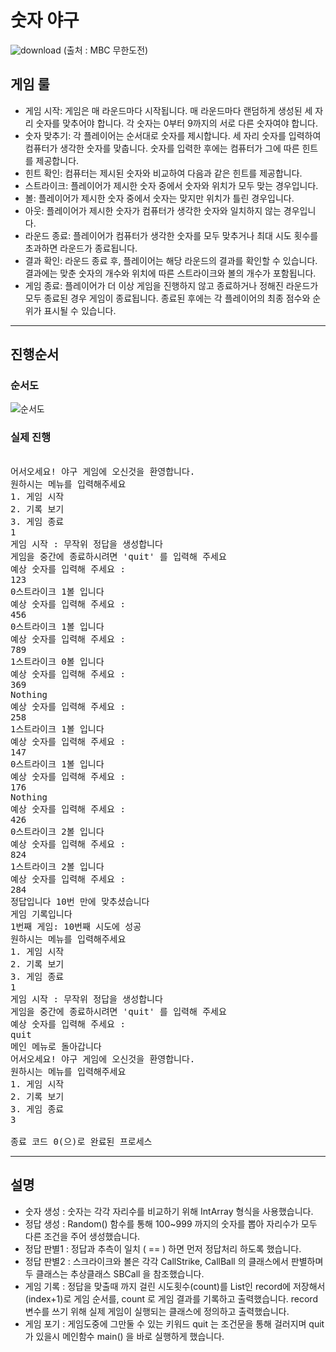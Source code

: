 # 숫자 야구
![download](https://github.com/Poucqc/untitled7/assets/163396796/c488130a-c841-4b57-a48c-4e7aa33dce09)
(출처 : MBC 무한도전)


## 게임 룰
- 게임 시작: 게임은 매 라운드마다 시작됩니다. 매 라운드마다 랜덤하게 생성된 세 자리 숫자를 맞추어야 합니다. 각 숫자는 0부터 9까지의 서로 다른 숫자여야 합니다.
- 숫자 맞추기: 각 플레이어는 순서대로 숫자를 제시합니다. 세 자리 숫자를 입력하여 컴퓨터가 생각한 숫자를 맞춥니다. 숫자를 입력한 후에는 컴퓨터가 그에 따른 힌트를 제공합니다.
- 힌트 확인: 컴퓨터는 제시된 숫자와 비교하여 다음과 같은 힌트를 제공합니다.
- 스트라이크: 플레이어가 제시한 숫자 중에서 숫자와 위치가 모두 맞는 경우입니다.
- 볼: 플레이어가 제시한 숫자 중에서 숫자는 맞지만 위치가 틀린 경우입니다.
- 아웃: 플레이어가 제시한 숫자가 컴퓨터가 생각한 숫자와 일치하지 않는 경우입니다.
- 라운드 종료: 플레이어가 컴퓨터가 생각한 숫자를 모두 맞추거나 최대 시도 횟수를 초과하면 라운드가 종료됩니다.
- 결과 확인: 라운드 종료 후, 플레이어는 해당 라운드의 결과를 확인할 수 있습니다. 결과에는 맞춘 숫자의 개수와 위치에 따른 스트라이크와 볼의 개수가 포함됩니다.
- 게임 종료: 플레이어가 더 이상 게임을 진행하지 않고 종료하거나 정해진 라운드가 모두 종료된 경우 게임이 종료됩니다. 종료된 후에는 각 플레이어의 최종 점수와 순위가 표시될 수 있습니다.

---------


                
## 진행순서
### 순서도
![순서도](https://github.com/Poucqc/untitled7/assets/163396796/eaa87b09-480f-4c8a-8582-2165a0a88615)

### 실제 진행
<pre><cod>
어서오세요! 야구 게임에 오신것을 환영합니다.
원하시는 메뉴를 입력해주세요
1. 게임 시작
2. 기록 보기
3. 게임 종료
1
게임 시작 : 무작위 정답을 생성합니다
게임을 중간에 종료하시려면 'quit' 를 입력해 주세요
예상 숫자를 입력해 주세요 : 
123
0스트라이크 1볼 입니다
예상 숫자를 입력해 주세요 : 
456
0스트라이크 1볼 입니다
예상 숫자를 입력해 주세요 : 
789
1스트라이크 0볼 입니다
예상 숫자를 입력해 주세요 : 
369
Nothing
예상 숫자를 입력해 주세요 : 
258
1스트라이크 1볼 입니다
예상 숫자를 입력해 주세요 : 
147
0스트라이크 1볼 입니다
예상 숫자를 입력해 주세요 : 
176
Nothing
예상 숫자를 입력해 주세요 : 
426
0스트라이크 2볼 입니다
예상 숫자를 입력해 주세요 : 
824
1스트라이크 2볼 입니다
예상 숫자를 입력해 주세요 : 
284
정답입니다 10번 만에 맞추셨습니다
게임 기록입니다
1번째 게임: 10번째 시도에 성공
원하시는 메뉴를 입력해주세요
1. 게임 시작
2. 기록 보기
3. 게임 종료
1
게임 시작 : 무작위 정답을 생성합니다
게임을 중간에 종료하시려면 'quit' 를 입력해 주세요
예상 숫자를 입력해 주세요 : 
quit
메인 메뉴로 돌아갑니다
어서오세요! 야구 게임에 오신것을 환영합니다.
원하시는 메뉴를 입력해주세요
1. 게임 시작
2. 기록 보기
3. 게임 종료
3

종료 코드 0(으)로 완료된 프로세스
</cod></pre>

----------------------------------------
## 설명
- 숫자 생성 : 숫자는 각각 자리수를 비교하기 위해 IntArray 형식을 사용했습니다.
- 정답 생성 : Random() 함수를 통해 100~999 까지의 숫자를 뽑아 자리수가 모두 다른 조건을 주어 생성했습니다.
- 정답 판별1 : 정답과 추측이 일치 ( == ) 하면 먼저 정답처리 하도록 했습니다.
- 정답 판별2 : 스크라이크와 볼은 각각 CallStrike, CallBall 의 클래스에서 판별하며 두 클래스는 추상클래스 SBCall 을 참조했습니다.
- 게임 기록 : 정답을 맞출때 까지 걸린 시도횟수(count)를 List인 record에 저장해서 (index+1)로 게임 순서를, count 로 게임 결과를 기록하고 출력했습니다.
            record 변수를 쓰기 위해 실제 게임이 실행되는 클래스에 정의하고 출력했습니다.
- 게임 포기 : 게임도중에 그만둘 수 있는 키워드 quit 는 조건문을 통해 걸러지며 quit 가 있을시 메인함수 main() 을 바로 실행하게 했습니다.

